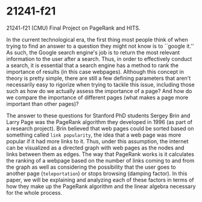 # 21241-f21
21241-f21 (CMU) Final Project on PageRank and HITS.

In the current technological era, the first thing most people think of when trying to find an answer to a question they might not know is to ``google it.'' As such, the Google search engine's job is to return the most relevant information to the user after a search. Thus, in order to effectively conduct a search, it is essential that a search engine has a method to rank the importance of results (in this case webpages). Although this concept in theory is pretty simple, there are still a few defining parameters that aren't necessarily easy to rigorize when trying to tackle this issue, including those such as how do we actually assess the importance of a page? And how do we compare the importance of different pages (what makes a page more important than other pages)?

The answer to these questions for Stanford PhD students Sergey Brin and Larry Page was the PageRank algorithm they developed in 1996 (as part of a research project). Brin believed that web pages could be sorted based on something called ```link popularity```, the idea that a web page was more popular if it had more links to it. Thus, under this assumption, the internet can be visualized as a directed graph with web pages as the nodes and links between them as edges. The way that PageRank works is it calculates the ranking of a webpage based on the number of links coming to and from the graph as well as considering the possibility that the user goes to another page (```teleportation```) or stops browsing (damping factor). In this paper, we will be explaining and analyzing each of these factors in terms of how they make up the PageRank algorithm and the linear algebra necessary for the whole process.
